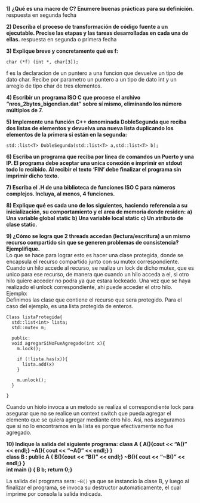 **1) ¿Qué es una macro de C? Enumere buenas prácticas para su definición.**   
respuesta en segunda fecha   


**2) Describa el proceso de transformación de código fuente a un ejecutable. Precise las etapas y las tareas desarrolladas en cada una de ellas.**
respuesta en segunda o primera fecha


**3) Explique breve y concretamente qué es f:**  
```
char (*f) (int *, char[3]);
```

f es la declaracion de un puntero a una funcion que devuelve un tipo de dato char. Recibe por parametro un puntero a un tipo de dato int y un arreglo de tipo char de tres elementos.  

**4) Escribir un programa ISO C que procese el archivo “nros_2bytes_bigendian.dat” sobre sí mismo, eliminando los número múltiplos de 7.**  



**5) Implemente una función C++ denominada DobleSegunda que reciba dos listas de elementos y devuelva una nueva lista duplicando los elementos de la primera si están en la segunda:**  
```
std::list<T> DobleSegunda(std::list<T> a,std::list<T> b);
```


**6) Escriba un programa que reciba por línea de comandos un Puerto y una IP. El programa debe aceptar una unica conexión e imprimir en stdout todo lo recibido. Al recibir el texto ‘FIN’ debe finalizar el programa sin imprimir dicho texto.**  



**7) Escriba el .H de una biblioteca de funciones ISO C para números complejos. Incluya, al menos, 4 funciones.**  



**8) Explique qué es cada uno de los siguientes, haciendo referencia a su inicialización, su comportamiento y el area de memoria donde residen:**
**a) Una variable global static**
**b) Una variable local static**
**c) Un atributo de clase static.**



**9) ¿Cómo se logra que 2 threads accedan (lectura/escritura) a un mismo recurso compartido sin que se generen problemas de consistencia? Ejemplifique.**  
Lo que se hace para lograr esto es hacer una clase protegida, donde se encapsula el recurso compartido junto con su mutex correspondiente. Cuando un hilo accede al recurso, se realiza un lock de dicho mutex, que es unico para ese recurso, de manera que cuando un hilo acceda a el, si otro hilo quiere acceder no podra ya que estara lockeado. Una vez que se haya realizado el unlock correspondiente, ahi puede acceder el otro hilo. Ejemplo:  
Definimos las clase que contiene el recurso que sera protegido. Para el caso del ejemplo, es una lista protegida de enteros.

```
Class listaProtegida{
  std::list<int> lista;
  std::mutex m;

  public:
  void agregarSiNoFueAgregado(int x){
    m.lock();

    if (!lista.has(x)){
      lista.add(x)
    }

    m.unlock();
  }

}
```
Cuando un hiolo invoca a un metodo se realiza el correspondiente lock para asegurar que no se realice un context switch que pueda agregar el elemento que se quiera agregar mediante otro hilo. Asi, nos aseguramos que si no lo encontramos en la lista es porque efectivamente no fue agregado.  


**10) Indique la salida del siguiente programa:**
**class A { A(){cout << “A()” << endl;}        ~A(){ cout << “~A()” << endl;} }**  
**class B : public A { B(){cout << “B()” << endl;}       ~B(){ cout << “~B()” << endl;} }**  
**int main () { B b; return 0;}**  

La salida del programa sera: ``` ~B() ``` ya que se instancio la clase B, y luego al finalizar el programa, se invoca su destructor automaticamente, el cual imprime por consola la salida indicada.  
